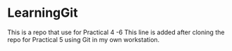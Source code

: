 # LearningGit
This is a repo that use for Practical 4 -6
This line is added after cloning the repo for Practical 5 
using Git in my own workstation.
